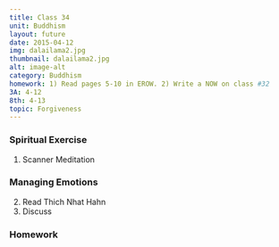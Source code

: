 ```yaml
---
title: Class 34
unit: Buddhism
layout: future
date: 2015-04-12
img: dalailama2.jpg
thumbnail: dalailama2.jpg
alt: image-alt
category: Buddhism
homework: 1) Read pages 5-10 in EROW. 2) Write a NOW on class #32 
3A: 4-12
8th: 4-13 
topic: Forgiveness
---
```


### Spiritual Exercise

1. Scanner Meditation

### Managing Emotions

2. Read Thich Nhat Hahn
3. Discuss

### Homework


